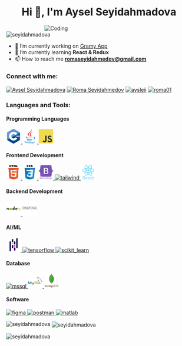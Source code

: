 <h1 align="center">Hi 👋, I'm Aysel Seyidahmadova</h1>

<img
  align="right"
  alt="Coding"
  width="400"
  src="https://media3.giphy.com/media/4rZA5D22301iMgrUNd/giphy.gif?cid=ecf05e47r03besvmv70zxkkcmayq5om04ja9uxgjypaocnw8&rid=giphy.gif&ct=g"
/>

<p align="left">
  <img
    src="https://komarev.com/ghpvc/?username=seyidahmadova&label=Profile%20views&color=0e75b6&style=flat"
    alt="seyidahmadova"
  />
</p>

- 🔭 I’m currently working on [Gramy
App](https://github.com/Seyidahmadova/Gramy-App.git) 
- 🌱 I’m currently learning
**React & Redux** 
- 📫 How to reach me **romaseyidahmedov@gmail.com**

<h3 align="left">Connect with me:</h3>
<p align="left">
  <a
    href="https://www.linkedin.com/in/aysel-seyidahmadova-8a4686234"
    target="blank"
    ><img
      align="center"
      src="https://raw.githubusercontent.com/rahuldkjain/github-profile-readme-generator/master/src/images/icons/Social/linked-in-alt.svg"
      alt="Aysel Seyidahmadova"
      height="30"
      width="40"
  /></a>
  <a href="https://www.facebook.com/roma.seyidahmedov" target="blank"
    ><img
      align="center"
      src="https://raw.githubusercontent.com/rahuldkjain/github-profile-readme-generator/master/src/images/icons/Social/facebook.svg"
      alt="Roma Seyidahmedov"
      height="30"
      width="40"
  /></a>
  <a href="https://instagram.com/aysleii/" target="blank"
    ><img
      align="center"
      src="https://raw.githubusercontent.com/rahuldkjain/github-profile-readme-generator/master/src/images/icons/Social/instagram.svg"
      alt="aysleii"
      height="30"
      width="40"
  /></a>
  <a href="https://leetcode.com/Roma01/" target="blank"
    ><img
      align="center"
      src="https://raw.githubusercontent.com/rahuldkjain/github-profile-readme-generator/master/src/images/icons/Social/leet-code.svg"
      alt="roma01"
      height="30"
      width="40"
  /></a>
</p>

<h3 align="left">Languages and Tools:</h3>

<h4 align="left">Programming Languages</h4>

<p align="left">
  <a href="https://www.w3schools.com/cpp/" target="_blank" rel="noreferrer">
    <img
      src="https://raw.githubusercontent.com/devicons/devicon/master/icons/cplusplus/cplusplus-original.svg"
      alt="cplusplus"
      width="40"
      height="40"
    />
  </a>
  <a href="https://www.java.com" target="_blank" rel="noreferrer">
    <img
      src="https://raw.githubusercontent.com/devicons/devicon/master/icons/java/java-original.svg"
      alt="java"
      width="40"
      height="40"
    />
  </a>
  <a
    href="https://developer.mozilla.org/en-US/docs/Web/JavaScript"
    target="_blank"
    rel="noreferrer"
  >
    <img
      src="https://raw.githubusercontent.com/devicons/devicon/master/icons/javascript/javascript-original.svg"
      alt="javascript"
      width="40"
      height="40"
    />
  </a>
</p>

<h4 align="left">Frontend Development</h4>

<p align="left">
    <a href="https://www.w3.org/html/" target="_blank" rel="noreferrer">
        <img
          src="https://raw.githubusercontent.com/devicons/devicon/master/icons/html5/html5-original-wordmark.svg"
          alt="html5"
          width="40"
          height="40"
        />
      </a>
      <a href="https://www.w3schools.com/css/" target="_blank" rel="noreferrer">
        <img
          src="https://raw.githubusercontent.com/devicons/devicon/master/icons/css3/css3-original-wordmark.svg"
          alt="css3"
          width="40"
          height="40"
        />
      </a>
      <a href="https://getbootstrap.com" target="_blank" rel="noreferrer">
        <img
          src="https://raw.githubusercontent.com/devicons/devicon/master/icons/bootstrap/bootstrap-plain-wordmark.svg"
          alt="bootstrap"
          width="40"
          height="40"
        />
      </a>
      <a href="https://tailwindcss.com/" target="_blank" rel="noreferrer">
        <img
          src="https://www.vectorlogo.zone/logos/tailwindcss/tailwindcss-icon.svg"
          alt="tailwind"
          width="40"
          height="40"
        />
      </a>
      <a href="https://reactjs.org/" target="_blank" rel="noreferrer">
        <img
          src="https://raw.githubusercontent.com/devicons/devicon/master/icons/react/react-original-wordmark.svg"
          alt="react"
          width="40"
          height="40"
        />
      </a>
</p>

<h4 align="left">Backend Development</h4>

<p align="left">
    <a href="https://nodejs.org" target="_blank" rel="noreferrer">
        <img
          src="https://raw.githubusercontent.com/devicons/devicon/master/icons/nodejs/nodejs-original-wordmark.svg"
          alt="nodejs"
          width="40"
          height="40"
        />
      </a>
    <a href="https://expressjs.com" target="_blank" rel="noreferrer">
        <img
          src="https://raw.githubusercontent.com/devicons/devicon/master/icons/express/express-original-wordmark.svg"
          alt="express"
          width="40"
          height="40"
        />
      </a>
</p>

<h4 align="left">AI/ML</h4>

<p align="left">
    <a href="https://pandas.pydata.org/" target="_blank" rel="noreferrer">
        <img
          src="https://raw.githubusercontent.com/devicons/devicon/2ae2a900d2f041da66e950e4d48052658d850630/icons/pandas/pandas-original.svg"
          alt="pandas"
          width="40"
          height="40"
        />
      </a>
    <a href="https://www.tensorflow.org" target="_blank" rel="noreferrer">
     <img
        src="https://www.vectorlogo.zone/logos/tensorflow/tensorflow-icon.svg"
        alt="tensorflow"
        width="40"
        height="40"
    />
    </a>
    <a href="https://scikit-learn.org/" target="_blank" rel="noreferrer">
        <img
        src="https://upload.wikimedia.org/wikipedia/commons/0/05/Scikit_learn_logo_small.svg"
        alt="scikit_learn"
        width="40"
        height="40"
        />
    </a>
</p>

<h4 align="left">Database</h4>

<p align="left">
    <a
    href="https://www.microsoft.com/en-us/sql-server"
    target="_blank"
    rel="noreferrer"
  >
    <img
      src="https://www.svgrepo.com/show/303229/microsoft-sql-server-logo.svg"
      alt="mssql"
      width="40"
      height="40"
    />
  </a>
  <a href="https://www.mysql.com/" target="_blank" rel="noreferrer">
    <img
      src="https://raw.githubusercontent.com/devicons/devicon/master/icons/mysql/mysql-original-wordmark.svg"
      alt="mysql"
      width="40"
      height="40"
    />
  </a>
  <a href="https://www.mongodb.com/" target="_blank" rel="noreferrer">
    <img
      src="https://raw.githubusercontent.com/devicons/devicon/master/icons/mongodb/mongodb-original-wordmark.svg"
      alt="mongodb"
      width="40"
      height="40"
    />
  </a>
</p>

<h4 align="left">Software</h4>

<p align="left">
    <a href="https://www.figma.com/" target="_blank" rel="noreferrer">
        <img
          src="https://www.vectorlogo.zone/logos/figma/figma-icon.svg"
          alt="figma"
          width="40"
          height="40"
        />
      </a>
    <a href="https://postman.com" target="_blank" rel="noreferrer">
     <img
        src="https://www.vectorlogo.zone/logos/getpostman/getpostman-icon.svg"
        alt="postman"
        width="40"
        height="40"
    />
    </a>
    <a href="https://www.mathworks.com/" target="_blank" rel="noreferrer">
        <img
          src="https://upload.wikimedia.org/wikipedia/commons/2/21/Matlab_Logo.png"
          alt="matlab"
          width="40"
          height="40"
        />
      </a>
</p>

<p>
    <img
      align="left"
      src="https://github-readme-stats.vercel.app/api/top-langs?username=seyidahmadova&show_icons=true&locale=en&layout=compact"
      alt="seyidahmadova"
    />
  </p>
  
  
  <p>
    &nbsp;<img
      align="center"
      src="https://github-readme-stats.vercel.app/api?username=seyidahmadova&show_icons=true&locale=en"
      alt="seyidahmadova"
    />
  </p>
  
  <p>
    <img
      align="center"
      src="https://github-readme-streak-stats.herokuapp.com/?user=seyidahmadova&"
      alt="seyidahmadova"
    />
  </p>
